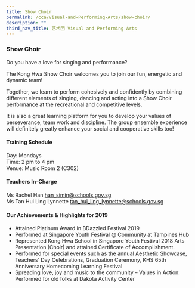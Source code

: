 ```yaml
---
title: Show Choir
permalink: /cca/Visual-and-Performing-Arts/show-choir/
description: ""
third_nav_title: 艺术团 Visual and Performing Arts
---
```


### Show Choir

Do you have a love for singing and performance?

  

The Kong Hwa Show Choir welcomes you to join our fun, energetic and dynamic team!

  

Together, we learn to perform cohesively and confidently by combining different elements of singing, dancing and acting into a Show Choir performance at the recreational and competitive levels.

  

It is also a great learning platform for you to develop your values of perseverance, team work and discipline. The group ensemble experience will definitely greatly enhance your social and cooperative skills too!

  

#### Training Schedule

Day: Mondays<br>
Time: 2 pm to 4 pm<br>
Venue: Music Room 2 (C302)

#### Teachers In-Charge

Ms Rachel Han [han\_simin@schools.gov.sg](mailto:han_simin@schools.gov.sg)  <br>
Ms Tan Hui Ling Lynnette [tan\_hui\_ling\_lynnette@schools.gov.sg](mailto:tan_hui_ling_lynnette@schools.gov.sg)

#### Our Achievements & Highlights for 2019

*   Attained Platinum Award in BDazzled Festival 2019
*   Performed at Singapore Youth Festival @ Community at Tampines Hub
*   Represented Kong Hwa School in Singapore Youth Festival 2018 Arts Presentation (Choir) and attained Certificate of Accomplishment.
*   Performed for special events such as the annual Aesthetic Showcase, Teachers’ Day Celebrations, Graduation Ceremony, KHS 65th Anniversary Homecoming Learning Festival
*   Spreading love, joy and music to the community – Values in Action: Performed for old folks at Dakota Activity Center